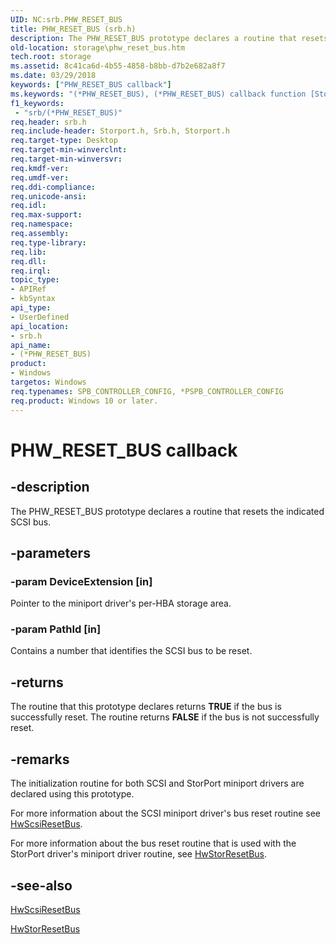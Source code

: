 ```yaml
---
UID: NC:srb.PHW_RESET_BUS
title: PHW_RESET_BUS (srb.h)
description: The PHW_RESET_BUS prototype declares a routine that resets the indicated SCSI bus.
old-location: storage\phw_reset_bus.htm
tech.root: storage
ms.assetid: 8c41ca6d-4b55-4858-b8bb-d7b2e682a8f7
ms.date: 03/29/2018
keywords: ["PHW_RESET_BUS callback"]
ms.keywords: "(*PHW_RESET_BUS), (*PHW_RESET_BUS) callback function [Storage Devices], ide_minikr_6cda3e23-0fa6-48dd-a0c0-3d47287eb829.xml, srb/(*PHW_RESET_BUS), storage.phw_reset_bus"
f1_keywords:
 - "srb/(*PHW_RESET_BUS)"
req.header: srb.h
req.include-header: Storport.h, Srb.h, Storport.h
req.target-type: Desktop
req.target-min-winverclnt:
req.target-min-winversvr:
req.kmdf-ver:
req.umdf-ver:
req.ddi-compliance:
req.unicode-ansi:
req.idl:
req.max-support:
req.namespace:
req.assembly:
req.type-library:
req.lib:
req.dll:
req.irql:
topic_type:
- APIRef
- kbSyntax
api_type:
- UserDefined
api_location:
- srb.h
api_name:
- (*PHW_RESET_BUS)
product:
- Windows
targetos: Windows
req.typenames: SPB_CONTROLLER_CONFIG, *PSPB_CONTROLLER_CONFIG
req.product: Windows 10 or later.
---
```


# PHW_RESET_BUS callback


## -description


The PHW_RESET_BUS prototype declares a routine that resets the indicated SCSI bus.


## -parameters




### -param DeviceExtension [in]

Pointer to the miniport driver's per-HBA storage area.


### -param PathId [in]

Contains a number that identifies the SCSI bus to be reset.


## -returns



The routine that this prototype declares returns <b>TRUE</b> if the bus is successfully reset. The routine returns <b>FALSE</b> if the bus is not successfully reset.




## -remarks



The initialization routine for both SCSI and StorPort miniport drivers are declared using this prototype.

For more information about the SCSI miniport driver's bus reset routine see <a href="https://docs.microsoft.com/previous-versions/windows/hardware/drivers/ff557318(v=vs.85)">HwScsiResetBus</a>.

For more information about the bus reset routine that is used with the StorPort driver's miniport driver routine, see <a href="https://docs.microsoft.com/windows-hardware/drivers/ddi/storport/nc-storport-hw_reset_bus">HwStorResetBus</a>.




## -see-also




<a href="https://docs.microsoft.com/previous-versions/windows/hardware/drivers/ff557318(v=vs.85)">HwScsiResetBus</a>



<a href="https://docs.microsoft.com/windows-hardware/drivers/ddi/storport/nc-storport-hw_reset_bus">HwStorResetBus</a>
 

 

